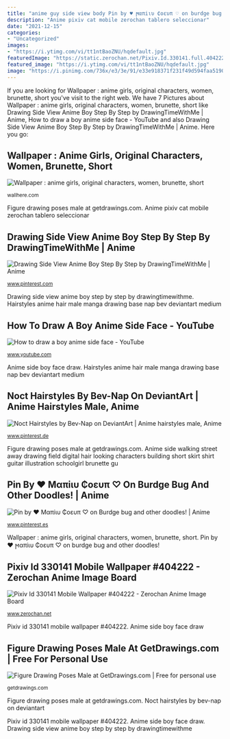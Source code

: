 ```yaml
---
title: "anime guy side view body Pin by ♥ ϻαπiιυ ₵οευπ ♡ on burdge bug and other doodles!"
description: "Anime pixiv cat mobile zerochan tablero seleccionar"
date: "2021-12-15"
categories:
- "Uncategorized"
images:
- "https://i.ytimg.com/vi/tt1ntBaoZNU/hqdefault.jpg"
featuredImage: "https://static.zerochan.net/Pixiv.Id.330141.full.404222.jpg"
featured_image: "https://i.ytimg.com/vi/tt1ntBaoZNU/hqdefault.jpg"
image: "https://i.pinimg.com/736x/e3/3e/91/e33e918371f231f49d594faa5190b8b1.jpg"
---
```


If you are looking for Wallpaper : anime girls, original characters, women, brunette, short you've visit to the right web. We have 7 Pictures about Wallpaper : anime girls, original characters, women, brunette, short like Drawing Side View Anime Boy Step By Step by DrawingTimeWithMe | Anime, How to draw a boy anime side face - YouTube and also Drawing Side View Anime Boy Step By Step by DrawingTimeWithMe | Anime. Here you go:

## Wallpaper : Anime Girls, Original Characters, Women, Brunette, Short

![Wallpaper : anime girls, original characters, women, brunette, short](https://get.wallhere.com/photo/anime-girls-original-characters-anime-women-brunette-short-hair-schoolgirl-T-shirt-skirt-black-clothing-pantyhose-guitar-musical-instrument-walking-cats-black-cats-backpacks-side-view-outdoors-birds-railings-building-depth-of-field-street-looking-away-artwork-drawing-digital-art-illustration-GUWEIZ-Z-W-Gu-1785301.jpg "Figure drawing poses male at getdrawings.com")

<small>wallhere.com</small>

Figure drawing poses male at getdrawings.com. Anime pixiv cat mobile zerochan tablero seleccionar

## Drawing Side View Anime Boy Step By Step By DrawingTimeWithMe | Anime

![Drawing Side View Anime Boy Step By Step by DrawingTimeWithMe | Anime](https://i.pinimg.com/736x/e3/3e/91/e33e918371f231f49d594faa5190b8b1.jpg "Anime side boy face draw")

<small>www.pinterest.com</small>

Drawing side view anime boy step by step by drawingtimewithme. Hairstyles anime hair male manga drawing base nap bev deviantart medium

## How To Draw A Boy Anime Side Face - YouTube

![How to draw a boy anime side face - YouTube](https://i.ytimg.com/vi/tt1ntBaoZNU/hqdefault.jpg "Hairstyles anime hair male manga drawing base nap bev deviantart medium")

<small>www.youtube.com</small>

Anime side boy face draw. Hairstyles anime hair male manga drawing base nap bev deviantart medium

## Noct Hairstyles By Bev-Nap On DeviantArt | Anime Hairstyles Male, Anime

![Noct Hairstyles by Bev-Nap on DeviantArt | Anime hairstyles male, Anime](https://i.pinimg.com/originals/78/9b/d7/789bd72b81047389ffa0233617f0fb10.png "Anime side boy face draw")

<small>www.pinterest.de</small>

Figure drawing poses male at getdrawings.com. Anime side walking street away drawing field digital hair looking characters building short skirt shirt guitar illustration schoolgirl brunette gu

## Pin By ♥ Ϻαπiιυ ₵οευπ ♡ On Burdge Bug And Other Doodles! | Anime

![Pin by ♥ Ϻαπiιυ ₵οευπ ♡ on Burdge bug and other doodles! | Anime](https://i.pinimg.com/originals/b9/18/79/b91879a73197591e0eff8904a867e9f6.jpg "Noct hairstyles by bev-nap on deviantart")

<small>www.pinterest.es</small>

Wallpaper : anime girls, original characters, women, brunette, short. Pin by ♥ ϻαπiιυ ₵οευπ ♡ on burdge bug and other doodles!

## Pixiv Id 330141 Mobile Wallpaper #404222 - Zerochan Anime Image Board

![Pixiv Id 330141 Mobile Wallpaper #404222 - Zerochan Anime Image Board](https://static.zerochan.net/Pixiv.Id.330141.full.404222.jpg "How to draw a boy anime side face")

<small>www.zerochan.net</small>

Pixiv id 330141 mobile wallpaper #404222. Anime side boy face draw

## Figure Drawing Poses Male At GetDrawings.com | Free For Personal Use

![Figure Drawing Poses Male at GetDrawings.com | Free for personal use](https://getdrawings.com/images/figure-drawing-poses-male-9.jpg "How to draw a boy anime side face")

<small>getdrawings.com</small>

Figure drawing poses male at getdrawings.com. Noct hairstyles by bev-nap on deviantart

Pixiv id 330141 mobile wallpaper #404222. Anime side boy face draw. Drawing side view anime boy step by step by drawingtimewithme
